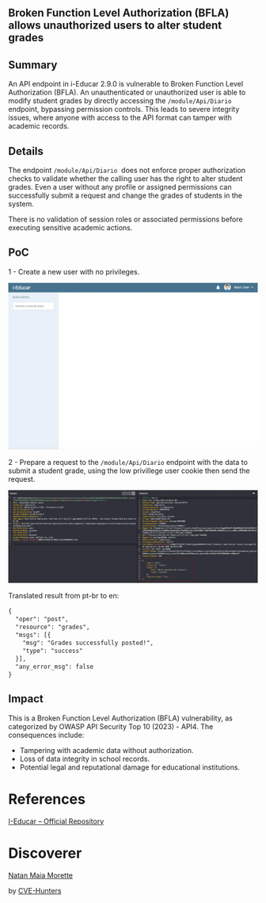 ## Broken Function Level Authorization (BFLA) allows unauthorized users to alter student grades

## **Summary**

An API endpoint in i-Educar 2.9.0 is vulnerable to Broken Function Level Authorization (BFLA). An unauthenticated or unauthorized user is able to modify student grades by directly accessing the `/module/Api/Diario` endpoint, bypassing permission controls. This leads to severe integrity issues, where anyone with access to the API format can tamper with academic records.

## **Details**

The endpoint `/module/Api/Diario`  does not enforce proper authorization checks to validate whether the calling user has the right to alter student grades. Even a user without any profile or assigned permissions can successfully submit a request and change the grades of students in the system.

There is no validation of session roles or associated permissions before executing sensitive academic actions.


## **PoC**

1 - Create a new user with no privileges.

![BFLA](/images/bfla001.png)

2 - Prepare a request to the `/module/Api/Diario` endpoint with the data to submit a student grade, using the low privillege user cookie then send the request.

![BFLA](/images/bfla002.png)

Translated result from pt-br to en:

````
{
  "oper": "post",
  "resource": "grades",
  "msgs": [{
    "msg": "Grades successfully posted!",
    "type": "success"
  }],
  "any_error_msg": false
}
````

## **Impact**

This is a Broken Function Level Authorization (BFLA) vulnerability, as categorized by OWASP API Security Top 10 (2023) - API4. The consequences include:

- Tampering with academic data without authorization.
- Loss of data integrity in school records.
- Potential legal and reputational damage for educational institutions.

# References

[I-Educar – Official Repository](https://github.com/portabilis/i-educar)

# Discoverer

[Natan Maia Morette](https://nmmorette.github.io) 

by [CVE-Hunters](https://github.com/Sec-Dojo-Cyber-House/cve-hunters)

